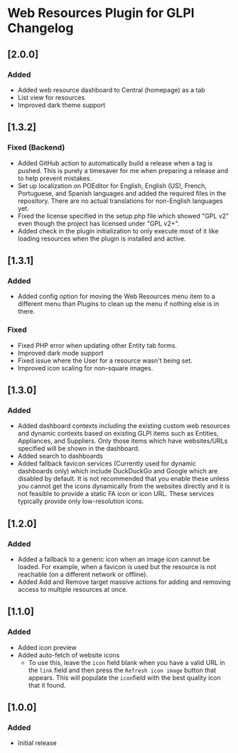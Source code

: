 # Web Resources Plugin for GLPI Changelog

## [2.0.0]

### Added
- Added web resource dashboard to Central (homepage) as a tab
- List view for resources
- Improved dark theme support

## [1.3.2]

### Fixed (Backend)
- Added GitHub action to automatically build a release when a tag is pushed. This is purely a timesaver for me when preparing a release and to help prevent mistakes.
- Set up localization on POEditor for English, English (US), French, Portuguese, and Spanish languages and added the required files in the repository. There are no actual translations for non-English languages yet.
- Fixed the license specified in the setup.php file which showed "GPL v2" even though the project has licensed under "GPL v2+".
- Added check in the plugin initialization to only execute most of it like loading resources when the plugin is installed and active.

## [1.3.1]

### Added
- Added config option for moving the Web Resources menu item to a different menu than Plugins to clean up the menu if nothing else is in there.

### Fixed
- Fixed PHP error when updating other Entity tab forms.
- Improved dark mode support
- Fixed issue where the User for a resource wasn't being set.
- Improved icon scaling for non-square images.

## [1.3.0]

### Added
- Added dashboard contexts including the existing custom web resources and dynamic contexts based on existing GLPI items such as Entities, Appliances, and Suppliers. Only those items which have websites/URLs specified will be shown in the dashboard.
- Added search to dashboards
- Added fallback favicon services (Currently used for dynamic dashboards only) which include DuckDuckGo and Google which are disabled by default. It is not recommended that you enable these unless you cannot get the icons dynamically from the websites directly and it is not feasible to provide a static FA icon or icon URL. These services typically provide only low-resolution icons.

## [1.2.0]

### Added
- Added a fallback to a generic icon when an image icon cannot be loaded. For example, when a favicon is used but the resource is not reachable (on a different network or offline).
- Added Add and Remove target massive actions for adding and removing access to multiple resources at once.

## [1.1.0]

### Added
- Added icon preview
- Added auto-fetch of website icons
  - To use this, leave the `icon` field blank when you have a valid URL in the `link` field and then press the `Refresh icon image` button that appears. This will populate the `icon`field with the best quality icon that it found.

## [1.0.0]

### Added
- Initial release
